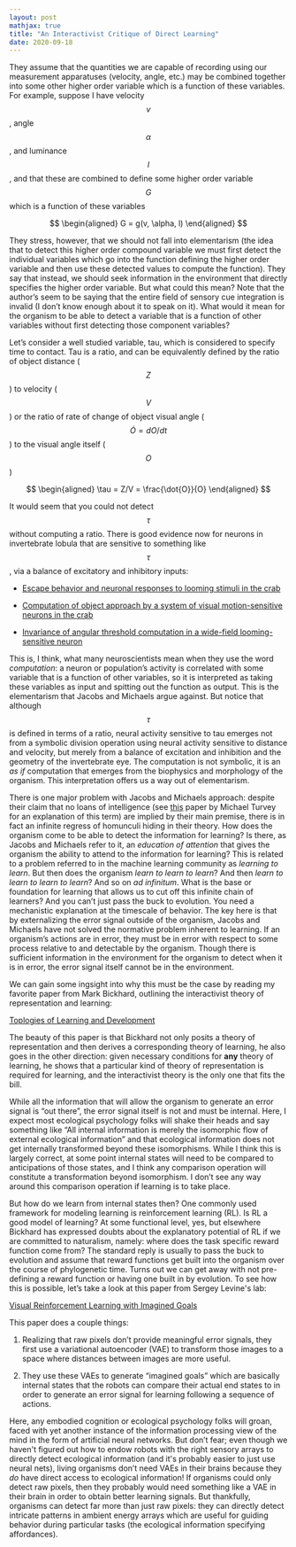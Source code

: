 ```yaml
---
layout: post
mathjax: true
title: "An Interactivist Critique of Direct Learning"
date: 2020-09-18
---
```




They assume that the quantities we are capable of recording using our
measurement apparatuses (velocity, angle, etc.) may be combined together into
some other higher order variable which is a function of these variables. For
example, suppose I have velocity $$v$$, angle $$\alpha$$, and luminance $$l$$, and that these are
combined to define some higher order variable $$G$$ which is a function of these
variables

$$
\begin{aligned}
G = g(v, \alpha, l)
\end{aligned}
$$

They stress, however, that we should not fall into elementarism (the idea that to
detect this higher order compound variable we must first detect the individual
variables which go into the function defining the higher order variable and then
use these detected values to compute the function). They say that instead, we
should seek information in the environment that directly specifies the higher
order variable. But what could this mean? Note that the authorʼs seem to be
saying that the entire field of sensory cue integration is invalid (I donʼt know
enough about it to speak on it). What would it mean for the organism to be able
to detect a variable that is a function of other variables without first detecting
those component variables?

Letʼs consider a well studied variable, tau, which is considered to specify time to
contact. Tau is a ratio, and can be equivalently defined by the ratio of object
distance ($$Z$$) to velocity ($$V$$) or the ratio of rate of change of object visual angle
($$\dot{O} = dO/dt$$) to the visual angle itself ($$O$$)

$$
\begin{aligned}
\tau = Z/V = \frac{\dot{O}}{O}
\end{aligned}
$$

It would seem that you could not detect $$\tau$$ without computing a ratio. There is
good evidence now for neurons in invertebrate lobula that are sensitive to
something like $$\tau$$, via a balance of excitatory and inhibitory
inputs:

- [Escape behavior and neuronal responses to looming stimuli in the crab](https://jeb.biologists.org/content/210/5/865)

- [Computation of object approach by a system of visual motion-sensitive neurons in the crab](https://journals.physiology.org/doi/pdf/10.1152/jn.00921.2013)

- [Invariance of angular threshold computation in a wide-field looming-sensitive neuron](https://www.jneurosci.org/content/jneuro/21/1/314.full.pdf)

This is, I think, what many neuroscientists mean when they use the word 
_computation_: a neuron or populationʼs activity is correlated with some variable
that is a function of other variables, so it is interpreted as taking these variables
as input and spitting out the function as output. This is the elementarism that
Jacobs and Michaels argue against. But notice that although $$\tau$$ is defined in
terms of a ratio, neural activity sensitive to tau emerges not from a symbolic
division operation using neural activity sensitive to distance and velocity, but
merely from a balance of excitation and inhibition and the geometry of the
invertebrate eye. The computation is not symbolic, it is an _as if_ computation
that emerges from the biophysics and morphology of the organism. This
interpretation offers us a way out of elementarism.

There is one major problem with Jacobs and Michaels approach: despite their
claim that no loans of intelligence (see [this](https://www.sciencedirect.com/science/article/abs/pii/0010027781900639) paper by Michael Turvey for an explanation of this term) are implied by their main premise, there is in
fact an infinite regress of homunculi hiding in their theory. How does the
organism come to be able to detect the information for learning? Is there, as
Jacobs and Michaels refer to it, an _education of attention_ that gives the
organism the ability to attend to the information for learning? This is related to a problem 
referred to in the machine learning community as _learning to learn_. But then
does the organism _learn to learn to learn_? And then _learn to learn to learn to
learn_? And so on _ad infinitum_. What is the base or foundation for learning that
allows us to cut off this infinite chain of learners? And you canʼt just pass the
buck to evolution. You need a mechanistic explanation at the timescale of behavior. The key here is that by externalizing
the error signal outside of the organism, Jacobs and Michaels have not solved
the normative problem inherent to learning. If an organismʼs actions are in error, they must be in
error with respect to some process relative to and detectable by the organism.
Though there is sufficient information in the environment for the organism to
detect when it is in error, the error signal itself cannot be in the environment.

We can gain some ingsight into why this must be the case by reading my favorite paper
from Mark Bickhard, outlining the interactivist theory of representation and learning:

[Toplogies of Learning and Development](https://pdfs.semanticscholar.org/dd40/e5233a368e2c1b9a86a48dcec85454e0a3f8.pdf?_ga=2.217017044.318077330.1600460879-502503843.1588272174)

The beauty of this paper is that Bickhard not only posits a theory of
representation and then derives a corresponding theory of learning, he also
goes in the other direction: given necessary conditions for **any** theory of
learning, he shows that a particular kind of theory of representation is required
for learning, and the interactivist theory is the only one that fits the bill.

While all the information that will allow the organism to generate an error signal
is “out there”, the error signal itself is not and must be internal. Here, I expect
most ecological psychology folks will shake their heads and say something like “All internal
information is merely the isomorphic flow of external ecological information” and
that ecological information does not get internally transformed beyond these
isomorphisms. While I think this is largely correct, at some point internal states will
need to be compared to anticipations of those states, and I think any comparison operation will constitute a transformation beyond isomorphism. I donʼt see any way around this comparison operation if learning is to take place.

But how do we learn from internal states then? One commonly used framework for
modeling learning is reinforcement learning (RL). Is RL a good model of learning? At some functional
level, yes, but elsewhere Bickhard has expressed doubts about the explanatory
potential of RL if we are committed to naturalism, namely: where does the task
specific reward function come from? The standard reply is usually to pass the
buck to evolution and assume that reward functions get built into the organism 
over the course of phylogenetic time. Turns out we can get away with not pre-
defining a reward function or having one built in by evolution. To see how this is
possible, letʼs take a look at this paper from Sergey Levine's lab:

[Visual Reinforcement Learning with Imagined Goals](https://arxiv.org/pdf/1807.04742.pdf)

This paper does a couple things:

1. Realizing that raw pixels donʼt provide meaningful error signals, they first
   use a variational autoencoder (VAE) to transform those images to a space
   where distances between images are more useful.
   
2. They use these VAEs to generate “imagined goals” which are basically
   internal states that the robots can compare their actual end states to in
   order to generate an error signal for learning following a sequence of
   actions.

Here, any embodied cognition or ecological psychology folks will groan, faced
with yet another instance of the information processing view of the mind in the form of 
artificial neural networks. But donʼt fear; even though we haven't figured out how to endow 
robots with the right sensory arrays to directly detect ecological information (and it's probably
easier to just use neural nets), living organisms donʼt need VAEs in their brains because they _do_ have direct access
to ecological information! If organisms could only detect raw pixels, then they
probably would need something like a VAE in their brain in order to obtain better
learning signals. But thankfully, organisms can detect far more than just raw
pixels: they can directly detect intricate patterns in ambient
energy arrays which are useful for guiding behavior during particular tasks (the
ecological information specifying affordances).

